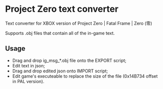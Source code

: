# Project Zero text converter
Text converter for XBOX version of Project Zero | Fatal Frame | Zero (零)

Supports .obj files that contain all of the in-game text.

## Usage
- Drag and drop ig_msg_\*.obj file onto the EXPORT script;
- Edit text in json;
- Drag and drop edited json onto IMPORT script;
- Edit game's executeable to replace the size of the file (0x14B734 offset in PAL version).
